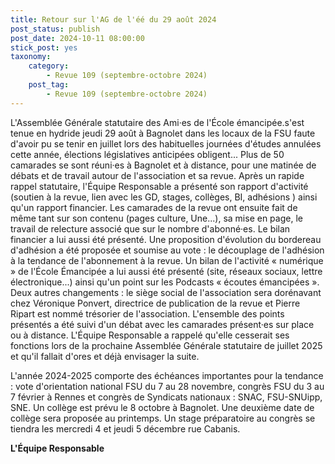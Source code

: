 ```yaml
---
title: Retour sur l'AG de l'éé du 29 août 2024
post_status: publish
post_date: 2024-10-11 08:00:00
stick_post: yes
taxonomy:
    category:
        - Revue 109 (septembre-octobre 2024)
    post_tag:
        - Revue 109 (septembre-octobre 2024)
---
```



L'Assemblée Générale statutaire des Ami·es de l'École émancipée.s'est tenue en hydride jeudi 29 août à Bagnolet dans les locaux de la FSU faute d'avoir pu se tenir en juillet lors des habituelles journées d'études annulées cette année, élections législatives anticipées obligent... Plus de 50 camarades se sont réuni·es à Bagnolet et à distance, pour une matinée de débats et de travail autour de l'association et sa revue. Après un rapide rappel statutaire, l'Équipe Responsable a présenté son rapport d'activité (soutien à la revue, lien avec les GD, stages, collèges, BI, adhésions ) ainsi qu'un rapport financier. Les camarades de la revue ont ensuite fait de même tant sur son contenu (pages culture, Une...), sa mise en page, le travail de relecture associé que sur le nombre d'abonné·es. Le bilan financier a lui aussi été présenté. Une proposition d'évolution du bordereau d'adhésion a été proposée et soumise au vote : le découplage de l'adhésion à la tendance de l'abonnement à la revue. Un bilan de l'activité « numérique » de l'École Émancipée a lui aussi été présenté (site, réseaux sociaux, lettre électronique...) ainsi qu'un point sur les Podcasts « écoutes émancipées ». Deux autres changements : le siège social de l'association sera dorénavant chez Véronique Ponvert, directrice de publication de la revue et Pierre Ripart est nommé trésorier de l'association. L'ensemble des points présentés a été suivi d'un débat avec les camarades présent·es sur place ou à distance. L'Équipe Responsable a rappelé qu'elle cesserait ses fonctions lors de la prochaine Assemblée Générale statutaire de juillet 2025 et qu'il fallait d'ores et déjà envisager la suite.

L'année 2024-2025 comporte des échéances importantes pour la tendance : vote d'orientation national FSU du 7 au 28 novembre, congrès FSU du 3 au 7 février à Rennes et congrès de Syndicats nationaux : SNAC, FSU-SNUipp, SNE. Un collège est prévu le 8 octobre à Bagnolet. Une deuxième date de collège sera proposée au printemps. Un stage préparatoire au congrès se tiendra les mercredi 4 et jeudi 5 décembre rue Cabanis.

**L'Équipe Responsable**

